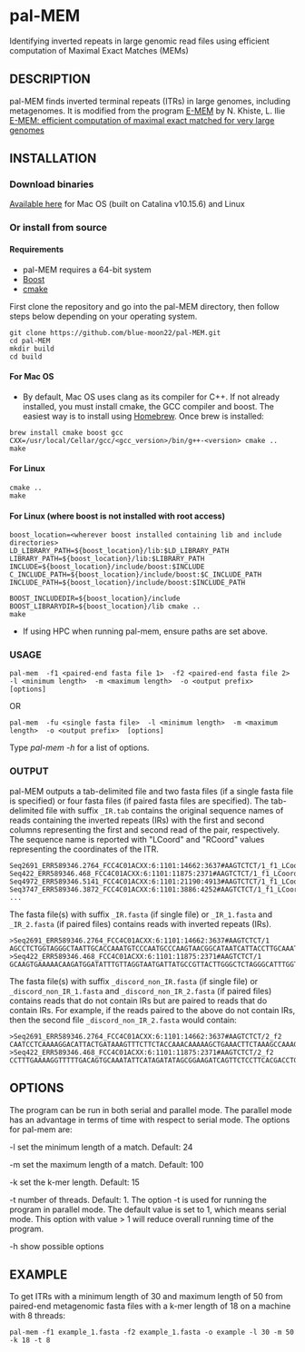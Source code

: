 # pal-MEM
Identifying inverted repeats in large genomic read files using efficient computation of Maximal Exact Matches (MEMs)

## DESCRIPTION

pal-MEM finds inverted terminal repeats (ITRs) in large genomes, including metagenomes. It is modified from the program [E-MEM](https://github.com/lucian-ilie/E-MEM) by N. Khiste, L. Ilie [E-MEM: efficient computation of maximal exact matched for very large genomes](http://bioinformatics.oxfordjournals.org/content/31/4/509.short)

## INSTALLATION

### Download binaries
[Available here](https://github.com/blue-moon22/pal-MEM/releases) for Mac OS (built on Catalina v10.15.6) and Linux

### Or install from source
#### Requirements
- pal-MEM requires a 64-bit system
- [Boost](https://www.boost.org/)
- [cmake](https://cmake.org/download/)

First clone the repository and go into the pal-MEM directory, then follow steps below depending on your operating system.
```
git clone https://github.com/blue-moon22/pal-MEM.git
cd pal-MEM
mkdir build
cd build
```

#### For Mac OS
- By default, Mac OS uses clang as its compiler for C++. If not already installed, you must install cmake, the GCC compiler and boost. The easiest way is to install using [Homebrew](https://brew.sh/). Once brew is installed:
```
brew install cmake boost gcc
CXX=/usr/local/Cellar/gcc/<gcc_version>/bin/g++-<version> cmake ..
make
```

#### For Linux
```
cmake ..
make
```

#### For Linux (where boost is not installed with root access)
```
boost_location=<wherever boost installed containing lib and include directories>
LD_LIBRARY_PATH=${boost_location}/lib:$LD_LIBRARY_PATH
LIBRARY_PATH=${boost_location}/lib:$LIBRARY_PATH
INCLUDE=${boost_location}/include/boost:$INCLUDE
C_INCLUDE_PATH=${boost_location}/include/boost:$C_INCLUDE_PATH
INCLUDE_PATH=${boost_location}/include/boost:$INCLUDE_PATH

BOOST_INCLUDEDIR=${boost_location}/include BOOST_LIBRARYDIR=${boost_location}/lib cmake ..
make
```
- If using HPC when running pal-mem, ensure paths are set above.


### USAGE
```
pal-mem  -f1 <paired-end fasta file 1>  -f2 <paired-end fasta file 2>  -l <minimum length>  -m <maximum length>  -o <output prefix>  [options]
```
OR
```
pal-mem  -fu <single fasta file>  -l <minimum length>  -m <maximum length>  -o <output prefix>  [options]
```

Type *pal-mem -h* for a list of options.

### OUTPUT

pal-MEM outputs a tab-delimited file and two fasta files (if a single fasta file is specified) or four fasta files (if paired fasta files are specified). The tab-delimited file with suffix `_IR.tab` contains the original sequence names of reads containing the inverted repeats (IRs) with the first and second columns representing the first and second read of the pair, respectively. The sequence name is reported with "LCoord" and "RCoord" values representing the coordinates of the ITR.

    Seq2691_ERR589346.2764_FCC4C01ACXX:6:1101:14662:3637#AAGTCTCT/1_f1_LCoord_38_RCoord_64	Seq422_ERR589346.468_FCC4C01ACXX:6:1101:11875:2371#AAGTCTCT/1_f1_LCoord_30_RCoord_56
    Seq4972_ERR589346.5141_FCC4C01ACXX:6:1101:21190:4913#AAGTCTCT/1_f1_LCoord_45_RCoord_60	Seq3747_ERR589346.3872_FCC4C01ACXX:6:1101:3886:4252#AAGTCTCT/1_f1_LCoord_51_RCoord_66
    ...

The fasta file(s) with suffix `_IR.fasta` (if single file) or `_IR_1.fasta` and `_IR_2.fasta` (if paired files) contains reads with inverted repeats (IRs).

    >Seq2691_ERR589346.2764_FCC4C01ACXX:6:1101:14662:3637#AAGTCTCT/1
    AGCCTCTGGTAGGGCTAATTGCACCAAATGTCCCAATGCCCAAGTAACGGCATAATCATTACCTTGCAAATACCCATCTTGTTTTTCGGTTGCCCCCAC
    >Seq422_ERR589346.468_FCC4C01ACXX:6:1101:11875:2371#AAGTCTCT/1
    GCAAGTGAAAAACAAGATGGATATTTGTTAGGTAATGATTATGCCGTTACTTGGGCTCTAGGGCATTTGGTGCAATTAGCCCTCCCAGAGGCTTATGGTT

The fasta file(s) with suffix `_discord_non_IR.fasta` (if single file) or `_discord_non_IR_1.fasta` and `_discord_non_IR_2.fasta` (if paired files) contains reads that do not contain IRs but are paired to reads that do contain IRs. For example, if the reads paired to the above do not contain IRs, then the second file `_discord_non_IR_2.fasta` would contain:

    >Seq2691_ERR589346.2764_FCC4C01ACXX:6:1101:14662:3637#AAGTCTCT/2_f2
    CAATCCTCAAAAGGACATTACTGATAAAGTTTCTTCTACCAAACAAAAAGCTGAAACTTCTAAAGCCAAAGAAGAAAAACAACCTCAAAAGCAATCAGAA
    >Seq422_ERR589346.468_FCC4C01ACXX:6:1101:11875:2371#AAGTCTCT/2_f2
    CCTTTGAAAAGGTTTTTGACAGTGCAAATATTCATAGATATAGCGGAAGATCAGTTCTCCTTCACGACCTGCATCGGTGGCTACAATAATGGAACTACAC

## OPTIONS

The program can be run in both serial and parallel mode. The parallel mode has an advantage in terms of time with respect to serial mode. The options for pal-mem are:

-l set the minimum length of a match. Default: 24

-m set the maximum length of a match. Default: 100

-k set the k-mer length. Default: 15

-t number of threads. Default: 1. The option -t is used for running the program in parallel mode. The default value is set to 1, which means serial mode. This option with value > 1 will reduce overall running time of the program.

-h show possible options

## EXAMPLE
To get ITRs with a minimum length of 30 and maximum length of 50 from paired-end metagenomic fasta files with a k-mer length of 18 on a machine with 8 threads:
```
pal-mem -f1 example_1.fasta -f2 example_1.fasta -o example -l 30 -m 50 -k 18 -t 8
```
